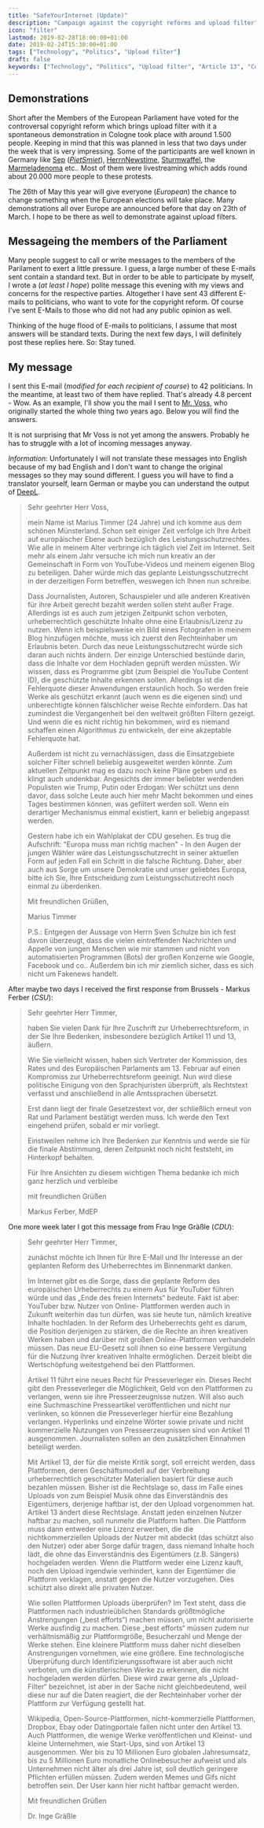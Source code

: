 ```yaml
---
title: "SafeYourInternet (Update)"
description: "Campaign against the copyright reforms and upload filter"
icon: "filter"
lastmod: 2019-02-28T18:00:00+01:00
date: 2019-02-24T15:30:00+01:00
tags: ["Technology", "Politics", "Upload filter"]
draft: false
keywords: ["Technology", "Politics", "Upload filter", "Article 13", "Copyright reform", "EU"]
---
```


Demonstrations
--------------

Short after the Members of the European Parliament have voted for the
controversal copyright reform which brings upload filter with it a
spontaneous demonstration in Cologne took place with around 1.500 people.
Keeping in mind that this was planned in less that two days under the week
that is very impressing. Some of the participants are well known in Germany
like [Sep](https://www.youtube.com/watch?v=FsZzAtYYGyU)
([_PietSmiet_](https://www.youtube.com/user/PietSmittie)),
[HerrnNewstime](https://www.youtube.com/user/HerrNewstime),
[Sturmwaffel](https://www.youtube.com/user/SturmwaffelLP),
the [Marmeladenoma](https://www.youtube.com/channel/UCSSUG_vo76v04FKRnsWavMA)
etc.. Most of them were livestreaming which adds round about 20.000 more
people to these protests.

The 26th of May this year will give everyone (_European_) the chance to
change something when the European elections will take place. Many
demonstrations all over Europe are announced before that day on 23th of
March. I hope to be there as well to demonstrate against upload filters.


Messageing the members of the Parliament
----------------------------------------

Many people suggest to call or write messages to the members of the
Parilament to exert a little pressure. I guess, a large number of these
E-mails sent contain a standard text.
But in order to be able to participate by myself, I wrote a (_at least I
hope_) polite message this evening with my views and concerns for the
respective parties. Altogether I have sent 43 different E-mails to
politicians, who want to vote for the copyright reform. Of course I've sent
E-Mails to those who did not had any public opinion as well.

Thinking of the huge flood of E-mails to politicians, I assume that most
answers will be standard texts. During the next few days, I will definitely
post these replies here. So: Stay tuned.


My message
----------

I sent this E-mail (_modified for each recipient of course_) to 42
politicians. In the meantime, at least two of them have replied.
That's already 4.8 percent - Wow. As an example, I'll show you the mail
I sent to [Mr. Voss,](https://twitter.com/axelvossmdep) who originally
started the whole thing two years ago. Below you will find the answers.

It is not surprising that Mr Voss is not yet among the answers. Probably
he has to struggle with a lot of incoming messages anyway.

*Information*: Unfortunately I will not translate these messages into English
because of my bad English and I don't want to change the original messages
so they may sound different. I guess you will have to find a translator
yourself, learn German or maybe you can understand the output of
[DeepL](https://deepl.com/).

> Sehr geehrter Herr Voss,
>
> mein Name ist Marius Timmer (24 Jahre) und ich komme aus dem schönen
> Münsterland. Schon seit einiger Zeit verfolge ich Ihre Arbeit auf
> europäischer Ebene auch bezüglich des Leistungsschutzrechtes. Wie alle
> in meinem Alter verbringe ich täglich viel Zeit im Internet. Seit mehr
> als einem Jahr versuche ich mich nun kreativ an der Gemeinschaft in Form
> von YouTube-Videos und meinem eigenen Blog zu beteiligen. Daher würde
> mich das geplante Leistungsschutzrecht in der derzeitigen Form
> betreffen, weswegen ich Ihnen nun schreibe.
>
> Dass Journalisten, Autoren, Schauspieler und alle anderen Kreativen für
> ihre Arbeit gerecht bezahlt werden sollen steht außer Frage. Allerdings
> ist es auch zum jetzigen Zeitpunkt schon verboten, urheberrechtlich
> geschützte Inhalte ohne eine Erlaubnis/Lizenz zu nutzen. Wenn ich
> beispielsweise ein Bild eines Fotografen in meinem Blog hinzufügen
> möchte, muss ich zuerst den Rechteinhaber um Erlaubnis beten. Durch das
> neue Leistungsschutzrecht würde sich daran auch nichts ändern. Der
> einzige Unterschied bestünde darin, dass die Inhalte vor dem Hochladen
> geprüft werden müssten. Wir wissen, dass es Programme gibt (zum Beispiel
> die YouTube Content ID), die geschützte Inhalte erkennen sollen.
> Allerdings ist die Fehlerquote dieser Anwendungen erstaunlich hoch. So
> werden freie Werke als geschützt erkannt (auch wenn es die eigenen sind)
> und unberechtigte können fälschlicher weise Rechte einfordern. Das hat
> zumindest die Vergangenheit bei den weltweit größten Filtern gezeigt.
> Und wenn die es nicht richtig hin bekommen, wird es niemand schaffen
> einen Algorithmus zu entwickeln, der eine akzeptable Fehlerquote hat.
>
> Außerdem ist nicht zu vernachlässigen, dass die Einsatzgebiete solcher
> Filter schnell beliebig ausgeweitet werden könnte. Zum aktuellen
> Zeitpunkt mag es dazu noch keine Pläne geben und es klingt auch
> undenkbar. Angesichts der immer beliebter werdenden Populisten wie
> Trump, Putin oder Erdogan: Wer schützt uns denn davor, dass solche Leute
> auch hier mehr Macht bekommen und eines Tages bestimmen können, was
> gefiltert werden soll. Wenn ein derartiger Mechanismus einmal existiert,
> kann er beliebig angepasst werden.
>
> Gestern habe ich ein Wahlplakat der CDU gesehen. Es trug die Aufschrift:
> "Europa muss man richtig machen" - In den Augen der jungen Wähler wäre
> das Leistungsschutzrecht in seiner aktuellen Form auf jeden Fall ein
> Schritt in die falsche Richtung.
> Daher, aber auch aus Sorge um unsere Demokratie und unser geliebtes
> Europa, bitte ich Sie, Ihre Entscheidung zum Leistungsschutzrecht noch
> einmal zu überdenken.
>
>
> Mit freundlichen Grüßen,
>
> Marius Timmer
>
>
> P.S.: Entgegen der Aussage von Herrn Sven Schulze bin ich fest davon
> überzeugt, dass die vielen eintreffenden Nachrichten und Appelle von
> jungen Menschen wie mir stammen und nicht von automatisierten Programmen
> (Bots) der großen Konzerne wie Google, Facebook und co.. Außerdem bin
> ich mir ziemlich sicher, dass es sich nicht um Fakenews handelt.


After maybe two days I received the first response from Brussels -
 Markus Ferber (_CSU_):

> Sehr geehrter Herr Timmer,
>
> haben Sie vielen Dank für Ihre Zuschrift zur Urheberrechtsreform, in der
> Sie Ihre Bedenken, insbesondere bezüglich Artikel 11 und 13, äußern.
>
> Wie Sie vielleicht wissen, haben sich Vertreter der Kommission, des Rates
> und des Europäischen Parlaments am 13. Februar auf einen Kompromiss zur
> Urheberrechtsreform geeinigt. Nun wird diese politische Einigung von den
> Sprachjuristen überprüft, als Rechtstext verfasst und anschließend in alle
> Amtssprachen übersetzt.
>
> Erst dann liegt der finale Gesetzestext vor, der schließlich erneut von Rat
> und Parlament bestätigt werden muss. Ich werde den Text eingehend prüfen,
> sobald er mir vorliegt.
>
> Einstweilen nehme ich Ihre Bedenken zur Kenntnis und werde sie für die finale
> Abstimmung, deren Zeitpunkt noch nicht feststeht, im Hinterkopf behalten.
>
> Für Ihre Ansichten zu diesem wichtigen Thema bedanke ich mich ganz herzlich
> und verbleibe
>
> mit freundlichen Grüßen
>
>
> Markus Ferber, MdEP


One more week later I got this message from Frau Inge Gräßle (_CDU_):

> Sehr geehrter Herr Timmer,
>
> zunächst möchte ich Ihnen für Ihre E-Mail und Ihr Interesse an der geplanten
> Reform des Urheberrechtes im Binnenmarkt danken.
>
> Im Internet gibt es die Sorge, dass die geplante Reform des europäischen
> Urheberrechts zu einem Aus für YouTuber führen würde und das „Ende des
> freien Internets“ bedeute. Fakt ist aber: YouTuber bzw. Nutzer von Online-
> Plattformen werden auch in Zukunft weiterhin das tun dürfen, was sie heute
> tun, nämlich kreative Inhalte hochladen. In der Reform des Urheberrechts
> geht es darum, die Position derjenigen zu stärken, die die Rechte an ihren
> kreativen Werken haben und darüber mit großen Online-Plattformen verhandeln
> müssen. Das neue EU-Gesetz soll ihnen so eine bessere Vergütung für die
> Nutzung ihrer kreativen Inhalte ermöglichen. Derzeit bleibt die Wertschöpfung
> weitestgehend bei den Plattformen.
>
> Artikel 11 führt eine neues Recht für Presseverleger ein. Dieses Recht gibt
> den Presseverleger die Möglichkeit, Geld von den Plattformen zu verlangen,
> wenn sie ihre Presseerzeugnisse nutzen. Will also auch eine Suchmaschine
> Presseartikel veröffentlichen und nicht nur verlinken, so können die
> Presseverleger hierfür eine Bezahlung verlangen. Hyperlinks und einzelne
> Wörter sowie private und nicht kommerzielle Nutzungen von Presseerzeugnissen
> sind von Artikel 11 ausgenommen. Journalisten sollen an den zusätzlichen
> Einnahmen beteiligt werden.
>
> Mit Artikel 13, der für die meiste Kritik sorgt, soll erreicht werden, dass
> Plattformen, deren Geschäftsmodell auf der Verbreitung urheberrechtlich
> geschützter Materialien basiert für diese auch bezahlen müssen. Bisher ist
> die Rechtslage so, dass im Falle eines Uploads von zum Beispiel Musik ohne
> das Einverständnis des Eigentümers, derjenige haftbar ist, der den Upload
> vorgenommen hat. Artikel 13 ändert diese Rechtslage. Anstatt jeden einzelnen
> Nutzer haftbar zu machen, soll nunmehr die Plattform haften. Die Plattform
> muss dann entweder eine Lizenz erwerben, die die nichtkommerziellen Uploads
> der Nutzer mit abdeckt (das schützt also den Nutzer) oder aber Sorge dafür
> tragen, dass niemand Inhalte hoch lädt, die ohne das Einverständnis des
> Eigentümers (z.B. Sängers) hochgeladen werden. Wenn die Plattform weder eine
> Lizenz kauft, noch den Upload irgendwie verhindert, kann der Eigentümer die
> Plattform verklagen, anstatt gegen die Nutzer vorzugehen. Dies schützt also
> direkt alle privaten Nutzer.
>
> Wie sollen Plattformen Uploads überprüfen? Im Text steht, dass die
> Plattformen nach industrieüblichen Standards größtmögliche Anstrengungen
> („best efforts“) machen müssen, um nicht autorisierte Werke ausfindig zu
> machen. Diese „best efforts“ müssen zudem nur verhältnismäßig zur
> Plattformgröße, Besucherzahl und Menge der Werke stehen. Eine kleinere
> Plattform muss daher nicht dieselben Anstrengungen vornehmen, wie eine
> größere. Eine technologische Überprüfung durch Identifizierungssoftware
> ist aber auch nicht verboten, um die künstlerischen Werke zu erkennen, die
> nicht hochgeladen werden dürfen. Diese wird zwar gerne als „Upload-Filter“
> bezeichnet, ist aber in der Sache nicht gleichbedeutend, weil diese nur auf
> die Daten reagiert, die der Rechteinhaber vorher der Plattform zur Verfügung
> gestellt hat.
>
> Wikipedia, Open-Source-Plattformen, nicht-kommerzielle Plattformen, Dropbox,
> Ebay oder Datingportale fallen nicht unter den Artikel 13. Auch Plattformen,
> die wenige Werke veröffentlichen und Kleinst- und kleine Unternehmen, wie
> Start-Ups, sind von Artikel 13 ausgenommen. Wer bis zu 10 Millionen Euro
> globalen Jahresumsatz, bis zu 5 Millionen Euro monatliche Onlinebesucher
> aufweist und als Unternehmen nicht älter als drei Jahre ist, soll deutlich
> geringere Pflichten erfüllen müssen.  Zudem werden Memes und Gifs nicht
> betroffen sein. Der User kann hier nicht haftbar gemacht werden.
>
>
> Mit freundlichen Grüßen
>
> Dr. Inge Gräßle
